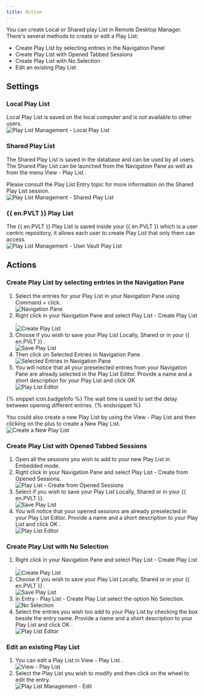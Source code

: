 ```yaml
---
title: Action
---
```

You can create Local or Shared play List in Remote Desktop Manager. There&apos;s several methods to create or edit a Play List:  

* Create Play List by selecting entries in the Navigation Panel 
* Create Play List with Opened Tabbed Sessions 
* Create Play List with No Selection 
* Edit an existing Play List 

## Settings 

### Local Play List 

Local Play List is saved on the local computer and is not available to other users.  
![Play List Management - Local Play List](/img/en/rdm/mac/clip10360.png) 

### Shared Play List  


The Shared Play List is saved in the database and can be used by all users. The Shared Play List can be launched from the Navigation Pane as well as from the menu View - Play List .  

Please consult the Play List Entry topic for more information on the Shared Play List session.  
![Play List Management - Shared Play List](/img/en/rdm/mac/clip10361.png) 

### {{ en.PVLT }} Play List 

The {{ en.PVLT }} Play List is saved inside your {{ en.PVLT }} which is a user centric repository, it allows each user to create Play List that only them can access.  
![Play List Management - User Vault Play List](/img/en/rdm/mac/clip10362.png) 

## Actions 

### Create Play List by selecting entries in the Navigation Pane 

1. Select the entries for your Play List in your Navigation Pane using Command + click.  
![Navigation Pane](/img/en/rdm/mac/clip10111.png) 
1. Right click in your Navigation Pane and select Play List - Create Play List .  
![Create Play List](/img/en/rdm/mac/clip10363.png) 
1. Choose if you wish to save your Play List Locally, Shared or in your {{ en.PVLT }} .  
![Save Play List](/img/en/rdm/mac/clip10364.png) 
1. Then click on Selected Entries in Navigation Pane .  
![Selected Entries in Navigation Pane](/img/en/rdm/mac/clip10108.png) 
1. You will notice that all your preselected entries from your Navigation Pane are already selected in the Play List Editor. Provide a name and a short description for your Play List and click OK  
![Play List Editor](/img/en/rdm/mac/clip10365.png) 

{% snippet icon.badgeInfo %} 
The wait time is used to set the delay between opening different entries. 
{% endsnippet %}
 
You could also create a new Play List by using the View - Play List and then clicking on the plus to create a New Play List.  
![Create a New Play List](/img/en/rdm/mac/clip10366.png) 

### Create Play List with Opened Tabbed Sessions 

1. Open all the sessions you wish to add to your new Play List in Embedded mode. 
1. Right click in your Navigation Pane and select Play List - Create from Opened Sessions.  
![Play List - Create from Opened Sessions](/img/en/rdm/mac/clip10367.png) 
1. Select if you wish to save your Play List Locally, Shared or in your {{ en.PVLT }}.  
![Save Play List](/img/en/rdm/mac/clip10364.png) 
1. You will notice that your opened sessions are already preselected in your Play List Editor. Provide a name and a short description to your Play List and click OK .  
![Play List Editor](/img/en/rdm/mac/clip10368.png) 

### Create Play List with No Selection 

1. Right click in your Navigation Pane and select Play List - Create Play List .  
![Create Play List](/img/en/rdm/mac/clip10363.png) 
1. Choose if you wish to save your Play List Locally, Shared or in your {{ en.PVLT }} .  
![Save Play List](/img/en/rdm/mac/clip10364.png) 
1. In Entry - Play List - Create Play List select the option No Selection.  
![No Selection](/img/en/rdm/mac/clip10024.png) 
1. Select the entries you wish too add to your Play List by checking the box beside the entry name. Provide a name and a short description to your Play List and click OK .  
![Play List Editor](/img/en/rdm/mac/clip10025.png) 

### Edit an existing Play List 

1. You can edit a Play List in View - Play List .  
![View - Play List](/img/en/rdm/mac/clip10369.png) 
1. Select the Play List you wish to modify and then click on the wheel to edit the entry.  
![Play List Management - Edit](/img/en/rdm/mac/clip10114.png) 
